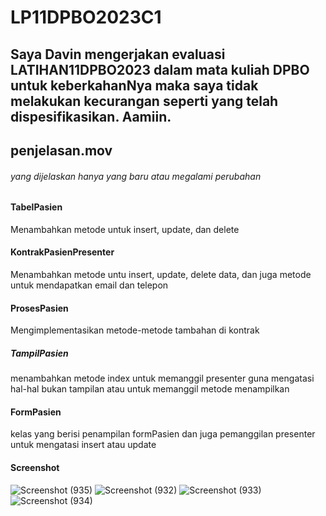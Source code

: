 # LP11DPBO2023C1

## Saya Davin mengerjakan evaluasi LATIHAN11DPBO2023 dalam mata kuliah DPBO untuk keberkahanNya maka saya tidak melakukan kecurangan seperti yang telah dispesifikasikan. Aamiin.

## penjelasan.mov

###### yang dijelaskan hanya yang baru atau megalami perubahan
#### TabelPasien
Menambahkan metode untuk insert, update, dan delete

#### KontrakPasienPresenter
Menambahkan metode untu insert, update, delete data, dan juga metode untuk mendapatkan email dan telepon

#### ProsesPasien
Mengimplementasikan metode-metode tambahan di kontrak

##### TampilPasien
menambahkan metode index untuk memanggil presenter guna mengatasi hal-hal bukan tampilan atau untuk memanggil metode menampilkan

#### FormPasien
kelas yang berisi penampilan formPasien dan juga pemanggilan presenter untuk mengatasi insert atau update

#### Screenshot
![Screenshot (935)](https://github.com/davinUpi/LP11DPBO2023C1/assets/100902319/34ac6010-5395-45e9-a708-c720eb766a79)
![Screenshot (932)](https://github.com/davinUpi/LP11DPBO2023C1/assets/100902319/44ce56b6-e4d0-4e22-96fe-4f05c1302a3a)
![Screenshot (933)](https://github.com/davinUpi/LP11DPBO2023C1/assets/100902319/fcf946e5-a427-4d42-8dd2-52cbc6747be1)
![Screenshot (934)](https://github.com/davinUpi/LP11DPBO2023C1/assets/100902319/13a94cd4-152b-41ac-bfb9-5ca72b0d9e16)
